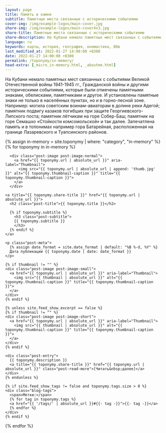 ```yaml
---
layout: page
title: Память в камне
subtitle: Памятные места связанные с историческими событиями
cover-img: /img/example-logos/main-cover.jpg
share-img: /img/example-logos/main-cover4x3.jpg
share-title: Памятные места связанные с историческими событиями
share-description: На Кубани немало памятных мест связанных с событиями Великой Отечественной войны 1941-1945 гг., Гражданской войны и другими историческими событиями.
language: ru
keywords: карты, история, география, ономастика, ВОв
last_modified_at: 2022-01-27 14:00:00 +0300
date: 2022-01-27 14:00:00 +0300
permalink: /toponymy/in-memory/
head-extra: [_micro_in-memory.html, _aboutme.html]
---
```

 На Кубани немало памятных мест связанных с событиями Великой Отечественной войны 1941-1945 гг., Гражданской войны и другими историческими событиями, которые были отмечены памятными знаками, обелисками, памятниками и другое. И установлены памятные знаки не только в населённых пунктах, но и в горно-лесной зоне. Например: могила советским воинам-авиаторам в долине реки Адегой; памятник подвигу казаков погибших при защите Георгиевского-Липского поста; памятник лётчикам на горе Собер-Баш; памятник на горе Семашхо «Стойкости комсомольской» и так далее. Запечатлена память и в топонимах например гора Батарейная, расположенная на границе Лазаревского и Туапсинского районов.

<div class="posts-list">
  {% assign in-memory = site.toponymy | where: "category", "in-memory" %}
  {% for toponymy in in-memory %}
  <article class="post-preview">

  <!--    {%- capture thumbnail -%}
        {% if toponymy.thumbnail-img %}
          {{ toponymy.thumbnail-img }}
        {% elsif toponymy.cover-img %}
          {% if toponymy.cover-img.first %}
            {{ toponymy.cover-img[0].first.first }}
          {% else %}
            {{ toponymy.cover-img }}
          {% endif %}
        {% else %}
        {% endif %}
      {% endcapture %}
      {% assign thumbnail=thumbnail | strip %}

      {% if site.feed_show_excerpt == false %}
      {% if thumbnail != "" %} -->
      <div class="post-image post-image-normal">
        <a href="{{ toponymy.url | absolute_url }}" aria-label="Thumbnail">
          <img src="{{ toponymy.url | absolute_url | append: 'thumb.jpg' }}" alt="{{ toponymy.thumbnail-caption }}" title="{{ toponymy.thumbnail-caption }}">
        </a>
      </div>
  <!--    {% endif %}
      {% endif %} -->

    <a title="{{ toponymy.share-title }}" href="{{ toponymy.url | absolute_url }}">
      <h2 class="post-title">{{ toponymy.title }}</h2>

      {% if toponymy.subtitle %}
        <h3 class="post-subtitle">
        {{ toponymy.subtitle }}
        </h3>
      {% endif %}
    </a>

    <p class="post-meta">
      {% assign date_format = site.date_format | default: "%B %-d, %Y" %}
      Дата публикации {{ toponymy.date | date: date_format }}
    </p>

    {% if thumbnail != "" %}
    <div class="post-image post-image-small">
      <a href="{{ toponymy.url | absolute_url }}" aria-label="Thumbnail">
        <img src="{{ thumbnail | absolute_url }}" alt="{{ toponymy.thumbnail-caption }}" title="{{ toponymy.thumbnail-caption }}">
      </a>
    </div>
    {% endif %}

    {% unless site.feed_show_excerpt == false %}
    {% if thumbnail != "" %}
    <div class="post-image post-image-short">
      <a href="{{ toponymy.url | absolute_url }}" aria-label="Thumbnail">
        <img src="{{ thumbnail | absolute_url }}" alt="{{ toponymy.thumbnail-caption }}" title="{{ toponymy.thumbnail-caption }}">
      </a>
    </div>
    {% endif %}

    <div class="post-entry">
      {{ toponymy.description }}
      <a title="{{ toponymy.share-title }}" href="{{ toponymy.url | absolute_url }}" class="post-read-more">[Читать&nbsp;далее]</a>
    </div>
    {% endunless %}

    {% if site.feed_show_tags != false and toponymy.tags.size > 0 %}
    <div class="blog-tags">
      <span>Метки:</span>
      {% for tag in toponymy.tags %}
      <a href="{{ '/tags/' | absolute_url }}#{{- tag -}}">{{- tag -}}</a>
      {% endfor %}
    </div>
    {% endif %}

   </article>
  {% endfor %}
</div>

